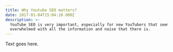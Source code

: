```yaml
---
title: Why Youtube SEO matters?
date: 2017-01-04T15:04:10.000Z
description: >-
  YouTube SEO is very important, especially for new YouTubers that seemed
  overwhelmed with all the information and noise that there is.
---
```

Text goes here.
